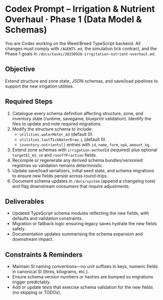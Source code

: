 # Codex Prompt – Irrigation & Nutrient Overhaul · Phase 1 (Data Model & Schemas)

You are Codex working on the Weed Breed TypeScript backend. All changes must comply with `/AGENTS.md`, the simulation tick contract, and the Phase 1 goals in `/docs/tasks/20250928-irrgitation-nutrient-overhaul.md`.

## Objective

Extend structure and zone state, JSON schemas, and save/load pipelines to support the new irrigation utilities.

## Required Steps

1. Catalogue every schema definition affecting structure, zone, and inventory state (runtime, savegame, blueprint validation). Identify the files to update and note required migrations.
2. Modify the structure schema to include:
   - `utilities.waterMeter_m3` (default 0).
   - `utilities.lastTickWaterDraw_L` (default 0).
   - `inventory.nutrients[]` entries with `id`, `name`, `form`, `npk`, `amount_kg`.
3. Extend zone schemas with `irrigation.methodId` (required) plus optional `targetEC_mS_cm` and `runoffFraction` fields.
4. Recompile or regenerate any derived schema bundles/versioned registries so validation remains deterministic.
5. Update save/load serializers, initial seed state, and schema migrations to ensure new fields persist across round-trips.
6. Document schema updates in `/docs/system` (append a changelog note) and flag downstream consumers that require adjustments.

## Deliverables

- Updated TypeScript schema modules reflecting the new fields, with defaults and validation constraints.
- Migration or fallback logic ensuring legacy saves hydrate the new fields safely.
- Documentation updates summarising the schema expansion and downstream impact.

## Constraints & Reminders

- Maintain SI naming conventions—no unit suffixes in keys, numeric fields in canonical SI (litres, kilograms, etc.).
- Ensure schema version numbers or hashes are bumped so migrations trigger predictably.
- Add or update tests that exercise schema validation for the new fields (no skipping or TODOs).
